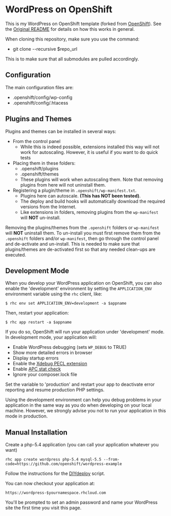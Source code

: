 # WordPress on OpenShift

This is my WordPress on OpenShift template (forked from
[OpenShift](https://github.com/openshift/wordpress-example)).
See the [Original README](README-orig.md) for details on how
this works in general.

When cloning this repository, make sure you use the command:

- git clone --recursive $repo_url

This is to make sure that all submodules are pulled accordingly.

## Configuration

The main configuration files are:

- .openshift/config/wp-config
- .openshift/config/.htacess

## Plugins and Themes

Plugins and themes can be installed in several ways:

- From the control panel
  - While this is indeed possible, extensions installed this way will not
    work for autoscaling.  However, it is useful if you want to do quick
    tests
- Placing them in these folders:
  - .openshift/plugins
  - .openshift/themes
  - These plugins will work when autoscaling them.  Note that removing plugins
    from here will not uninstall them.
- Registering a plugin/theme in `.openshift/wp-manifest.txt`.
  - Plugins here can autoscale.  **(This has NOT been tested)**.
  - The deploy and build hooks will automatically download the required versions
    from the Internet.
  - Like extensions in folders, removing plugins from the `wp-manifest` will
    **NOT** un-install.

Removing the plugins/themes from the `.openshift` folders or `wp-manifest`
will **NOT** uninstall them.  To un-install you must first remove them
from the `.openshift` folders and/or `wp-manifest`, then go through the
control panel and de-activate and un-install.  This  is needed to make
sure that plugins/themes are de-activated first so that any needed clean-ups
are executed.

## Development Mode

When you develop your WordPress application on OpenShift, you can also enable 
the 'development' environment by setting the `APPLICATION_ENV` environment 
variable using the `rhc` client, like:

    $ rhc env set APPLICATION_ENV=development -a $appname

Then, restart your application:


    $ rhc app restart -a $appname

If you do so, OpenShift will run your application under 'development' mode.
In development mode, your application will:

* Enable WordPress debugging (sets `WP_DEBUG` to TRUE)
* Show more detailed errors in browser
* Display startup errors
* Enable the [Xdebug PECL extension](http://xdebug.org/)
* Enable [APC stat check](http://php.net/manual/en/apc.configuration.php#ini.apc.stat)
* Ignore your composer.lock file

Set the variable to 'production' and restart your app to deactivate error reporting 
and resume production PHP settings.

Using the development environment can help you debug problems in your application
in the same way as you do when developing on your local machine. However, we 
strongly advise you not to run your application in this mode in production.


## Manual Installation

Create a php-5.4 application (you can call your application whatever you want)

    rhc app create wordpress php-5.4 mysql-5.5 --from-code=https://github.com/openshift/wordpress-example

Follow the instructions for the [DIYdeploy](https://github.com/iliu-net/openshift-ci-utils)
script.

You can now checkout your application at:

    https://wordpress-$yournamespace.rhcloud.com

You'll be prompted to set an admin password and name your WordPress site the first time you visit this
page.

